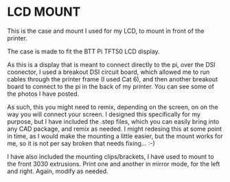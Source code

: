 # LCD MOUNT

This is the case and mount I used for my LCD, to mount in front of the printer.

The case is made to fit the BTT Pi TFT50 LCD display.

As this is a display that is meant to connect directly to the pi, over the DSI coonector, I used a breakout DSI circuit board, which allowed
me to run cables through the printer frame (I used Cat 6), and then another breakout board to connect to the pi in the back of my printer.
You can see some of the photos I have posted.

As such, this you might need to remix, depending on the screen, on on the way you will connect your screen.  I designed this specifically for my purpose,
but I have included the .step files, which you can easily bring into any CAD package, and remix as needed.  I might redesing this at some point in time,
as I would make the mounting a little easier, but the mount works for me, so it is not per say broken that needs fixing... :-)

I have also included the mounting clips/brackets, I have used to mount to the front 3030 extrusions.  Print one and another in mirror mode, for the 
left and right.  Again, modify as needed.
